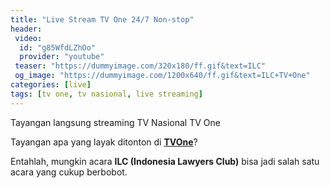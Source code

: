 ```yaml
---
title: "Live Stream TV One 24/7 Non-stop"
header:
 video:
  id: "g85WfdLZhOo"
  provider: "youtube"
 teaser: "https://dummyimage.com/320x180/ff.gif&text=ILC"
 og_image: "https://dummyimage.com/1200x640/ff.gif&text=ILC+TV+One"
categories: [live]
tags: [tv one, tv nasional, live streaming]
---
```

Tayangan langsung streaming TV Nasional TV One

Tayangan apa yang layak ditonton di **[TVOne](/live/streaming-tv-one/)**?

Entahlah, mungkin acara **ILC (Indonesia Lawyers Club)** bisa jadi salah satu acara yang cukup berbobot.
